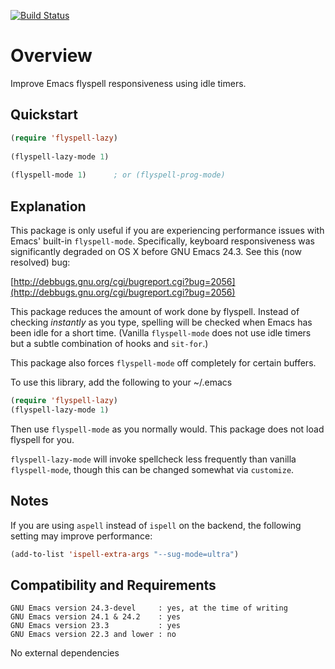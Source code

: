 [![Build Status](https://secure.travis-ci.org/rolandwalker/flyspell-lazy.png?branch=master)](http://travis-ci.org/rolandwalker/flyspell-lazy)

Overview
========

Improve Emacs flyspell responsiveness using idle timers.

Quickstart
----------

```lisp
(require 'flyspell-lazy)
 
(flyspell-lazy-mode 1)
 
(flyspell-mode 1)      ; or (flyspell-prog-mode)
```

Explanation
-----------

This package is only useful if you are experiencing performance
issues with Emacs' built-in `flyspell-mode`.  Specifically, keyboard
responsiveness was significantly degraded on OS X before GNU Emacs
24.3.  See this (now resolved) bug:

[http://debbugs.gnu.org/cgi/bugreport.cgi?bug=2056](http://debbugs.gnu.org/cgi/bugreport.cgi?bug=2056)

This package reduces the amount of work done by flyspell.  Instead
of checking *instantly* as you type, spelling will be checked when
Emacs has been idle for a short time.  (Vanilla `flyspell-mode`
does not use idle timers but a subtle combination of hooks and
`sit-for`.)

This package also forces `flyspell-mode` off completely for certain
buffers.

To use this library, add the following to your ~/.emacs

```lisp
(require 'flyspell-lazy)
(flyspell-lazy-mode 1)
```

Then use `flyspell-mode` as you normally would.  This package does
not load flyspell for you.

`flyspell-lazy-mode` will invoke spellcheck less frequently than
vanilla `flyspell-mode`, though this can be changed somewhat via
`customize`.

Notes
-----

If you are using `aspell` instead of `ispell` on the backend, the
following setting may improve performance:

```lisp
(add-to-list 'ispell-extra-args "--sug-mode=ultra")
```

Compatibility and Requirements
------------------------------

	GNU Emacs version 24.3-devel     : yes, at the time of writing
	GNU Emacs version 24.1 & 24.2    : yes
	GNU Emacs version 23.3           : yes
	GNU Emacs version 22.3 and lower : no

No external dependencies
